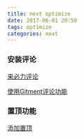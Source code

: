 ```yaml
---
title: next optimize
date: 2017-06-01 20:50
tags: optimize
categories: next
---
```


### 安装评论

[来必力评论](https://zhuanlan.zhihu.com/p/33617273)

[使用Gitment评论功能](<https://sjq597.github.io/2018/05/18/Hexo-%E4%BD%BF%E7%94%A8Gitment%E8%AF%84%E8%AE%BA%E5%8A%9F%E8%83%BD/>)

### 置顶功能

[添加置顶](<https://donlex.cn/archives/caeb67e2.html>)